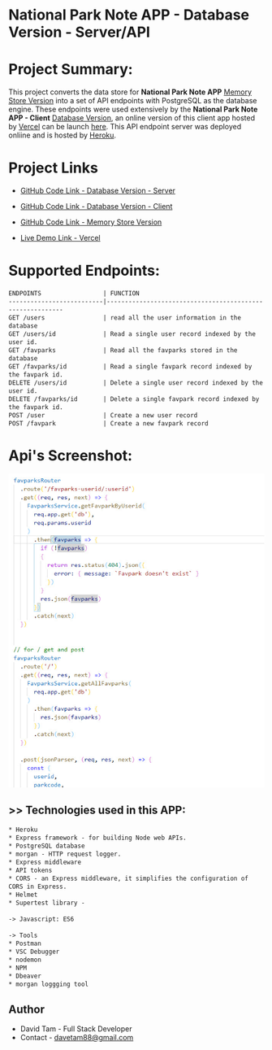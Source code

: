 # National Park Note APP - Database Version - Server/API


# Project Summary:

This project converts the data store for <b>National Park Note APP</b> [Memory Store Version](https://github.com/davetam88/National-Park-Note-App) into a set of API endpoints with PostgreSQL as the database engine. These endpoints were used extensively by the  <b>National Park Note APP - Client</b> [Database Version](https://github.com/davetam88/Nation-Park-Note-App-Client), an online version of this client app hosted by [Vercel](https://vercel.com) can be launch [here](https://national-park-note-app-client.vercel.app/). This API endpoint server was deployed onliine and is hosted by [Heroku](https://heroku.com).



# Project Links
- [GitHub Code Link - Database Version - Server](https://github.com/davetam88/Nation-Park-Note-App-Server)

- [GitHub Code Link - Database Version - Client](https://github.com/davetam88/Nation-Park-Note-App-Client)

- [GitHub Code Link - Memory Store Version](https://github.com/davetam88/National-Park-Note-App)

- [Live Demo Link - Vercel](https://national-park-note-app-client.vercel.app/)



# Supported Endpoints:
    ENDPOINTS                 | FUNCTION
    --------------------------|----------------------------------------------------------
    GET /users                | read all the user information in the database
    GET /users/id             | Read a single user record indexed by the user id.
    GET /favparks             | Read all the favparks stored in the database
    GET /favparks/id          | Read a single favpark record indexed by the favpark id.
    DELETE /users/id          | Delete a single user record indexed by the user id.
    DELETE /favparks/id       | Delete a single favpark record indexed by the favpark id.
    POST /user                | Create a new user record
    POST /favpark             | Create a new favpark record


# Api's Screenshot:

![Favpark Router Code Snippet](images/router-code-screen-shot.jpg)


## >> Technologies used in this APP:
```
* Heroku 
* Express framework - for building Node web APIs.
* PostgreSQL database
* morgan - HTTP request logger.
* Express middleware
* API tokens
* CORS - an Express middleware, it simplifies the configuration of CORS in Express.
* Helmet
* Supertest library - 

-> Javascript: ES6

-> Tools
* Postman
* VSC Debugger
* nodemon 
* NPM
* Dbeaver
* morgan loggging tool
```

## Author

* David Tam - Full Stack Developer
* Contact - <davetam88@gmail.com> 

